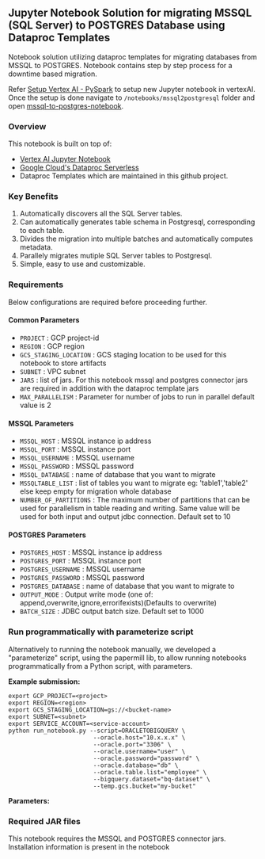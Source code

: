 ## Jupyter Notebook Solution for migrating MSSQL (SQL Server) to POSTGRES Database using Dataproc Templates

Notebook solution utilizing dataproc templates for migrating databases from MSSQL to POSTGRES. 
Notebook contains step by step process for a downtime based migration.

Refer [Setup Vertex AI - PySpark](../generic_notebook/README.md) to setup new Jupyter notebook in vertexAI.
Once the setup is done navigate to `/notebooks/mssql2postgresql` folder and open
[mssql-to-postgres-notebook](./mssql-to-postgres-notebook.ipynb).

### Overview

This notebook is built on top of:
* [Vertex AI Jupyter Notebook](https://cloud.google.com/vertex-ai/docs/tutorials/jupyter-notebooks)
* [Google Cloud's Dataproc Serverless](https://cloud.google.com/dataproc-serverless/)
* Dataproc Templates which are maintained in this github project.

### Key Benefits
1) Automatically discovers all the SQL Server tables.
2) Can automatically generates table schema in Postgresql, corresponding to each table.
3) Divides the migration into multiple batches and automatically computes metadata.
4) Parallely migrates mutiple SQL Server tables to Postgresql.
5) Simple, easy to use and customizable.

### Requirements

Below configurations are required before proceeding further.
#### Common Parameters

* `PROJECT` : GCP project-id
* `REGION` : GCP region
* `GCS_STAGING_LOCATION` : GCS staging location to be used for this notebook to store artifacts
* `SUBNET` : VPC subnet
* `JARS` : list of jars. For this notebook mssql and postgres connector jars are required in addition with the dataproc template jars
* `MAX_PARALLELISM` : Parameter for number of jobs to run in parallel default value is 2

#### MSSQL Parameters
* `MSSQL_HOST` : MSSQL instance ip address
* `MSSQL_PORT` : MSSQL instance port
* `MSSQL_USERNAME` : MSSQL username
* `MSSQL_PASSWORD` : MSSQL password
* `MSSQL_DATABASE` : name of database that you want to migrate
* `MSSQLTABLE_LIST` : list of tables you want to migrate eg: 'table1','table2' else keep empty for migration whole database
* `NUMBER_OF_PARTITIONS` : The maximum number of partitions that can be used for parallelism in table reading and writing. Same value will be used for both input and output jdbc connection. Default set to 10

#### POSTGRES Parameters
* `POSTGRES_HOST` : MSSQL instance ip address
* `POSTGRES_PORT` : MSSQL instance port
* `POSTGRES_USERNAME` : MSSQL username
* `POSTGRES_PASSWORD` : MSSQL password
* `POSTGRES_DATABASE` : name of database that you want to migrate to
* `OUTPUT_MODE` : Output write mode (one of: append,overwrite,ignore,errorifexists)(Defaults to overwrite)
* `BATCH_SIZE` : JDBC output batch size. Default set to 1000

### Run programmatically with parameterize script

Alternatively to running the notebook manually, we developed a "parameterize" script, using the papermill lib, to allow running notebooks programmatically from a Python script, with parameters.

**Example submission:**

```shell
export GCP_PROJECT=<project>
export REGION=<region>
export GCS_STAGING_LOCATION=gs://<bucket-name>
export SUBNET=<subnet>
export SERVICE_ACCOUNT=<service-account>
python run_notebook.py --script=ORACLETOBIGQUERY \
                        --oracle.host="10.x.x.x" \
                        --oracle.port="3306" \
                        --oracle.username="user" \
                        --oracle.password="password" \
                        --oracle.database="db" \
                        --oracle.table.list="employee" \
                        --bigquery.dataset="bq-dataset" \
                        --temp.gcs.bucket="my-bucket"
```

**Parameters:**


### Required JAR files

This notebook requires the MSSQL and POSTGRES connector jars. Installation information is present in the notebook



